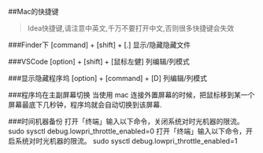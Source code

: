 ##Mac的快捷键
> Idea快捷键,请注意中英文,千万不要打开中文,否则很多快捷键会失效

###Finder下
[command] + [shift] + [.] 显示/隐藏隐藏文件

###VSCode
[option] + [shift] + [鼠标左健] 列编辑/列模式

###显示隐藏程序坞
[option] + [command] + [D] 列编辑/列模式

###程序坞在主副屏幕切换
当使用 mac 连接外置屏幕的时候，把鼠标移到某一个屏幕最底下几秒钟，程序坞就会自动切换到该屏幕.

###时间机器备份
打开「终端」输入以下命令，关闭系统对时光机器的限流。
sudo sysctl debug.lowpri_throttle_enabled=0
打开「终端」输入以下命令，开启系统对时光机器的限流。
sudo sysctl debug.lowpri_throttle_enabled=1